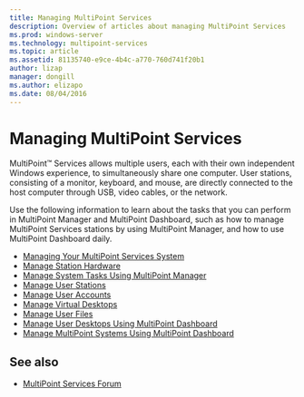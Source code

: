 ```yaml
---
title: Managing MultiPoint Services
description: Overview of articles about managing MultiPoint Services
ms.prod: windows-server
ms.technology: multipoint-services
ms.topic: article
ms.assetid: 81135740-e9ce-4b4c-a770-760d741f20b1
author: lizap
manager: dongill
ms.author: elizapo
ms.date: 08/04/2016
---
```

# Managing MultiPoint Services
MultiPoint&trade; Services allows multiple users, each with their own independent Windows experience, to simultaneously share one computer. User stations, consisting of a monitor, keyboard, and mouse, are directly connected to the host computer through USB, video cables, or the network.  
  
Use the following information to learn about the tasks that you can perform in MultiPoint Manager and MultiPoint Dashboard, such as how to manage MultiPoint Services stations by using MultiPoint Manager, and how to use MultiPoint Dashboard daily.  
  
  
-   [Managing Your MultiPoint Services System](Managing-Your-MultiPoint-Services-System.md)  
-   [Manage Station Hardware](Manage-Station-Hardware.md)  
-   [Manage System Tasks Using MultiPoint Manager](Manage-System-Tasks-Using-MultiPoint-Manager.md)  
-   [Manage User Stations](Manage-User-Stations.md)  
-   [Manage User Accounts](Manage-User-Accounts.md)  
-   [Manage Virtual Desktops](Manage-Virtual-Desktops.md)  
-   [Manage User Files](Manage-User-Files.md)  
-   [Manage User Desktops Using MultiPoint Dashboard](Manage-User-Desktops-Using-MultiPoint-Dashboard.md)  
-   [Manage MultiPoint Systems Using MultiPoint Dashboard](Manage-MultiPoint-Systems-Using-MultiPoint-Dashboard.md)  
  
## See also  
  
-   [MultiPoint Services Forum](https://social.technet.microsoft.com/Forums/windowsserver/home?forum=windowsmultipointserver&filter=alltypes&sort=lastpostdesc)  